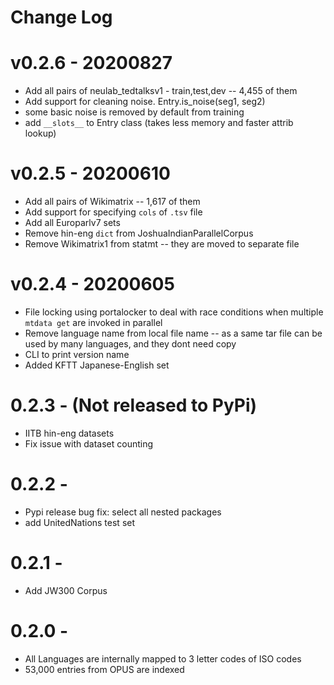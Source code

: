 # Change Log

# v0.2.6 - 20200827
- Add all pairs of neulab_tedtalksv1 - train,test,dev  -- 4,455 of them
- Add support for cleaning noise. Entry.is_noise(seg1, seg2)
- some basic noise is removed by default from training 
- add `__slots__` to Entry class (takes less memory and faster attrib lookup)


# v0.2.5 - 20200610
- Add all pairs of Wikimatrix  -- 1,617 of them
- Add support for specifying `cols` of `.tsv` file
- Add all Europarlv7 sets
- Remove hin-eng `dict` from JoshuaIndianParallelCorpus
- Remove Wikimatrix1 from statmt -- they are moved to separate file 

# v0.2.4 - 20200605
- File locking using portalocker to deal with race conditions 
 when multiple `mtdata get` are invoked in parallel
- Remove language name from local file name 
  -- as a same tar file can be used by many languages, and they dont need copy
- CLI to print version name
- Added KFTT Japanese-English set

# 0.2.3 - (Not released to PyPi)
- IITB hin-eng datasets
- Fix issue with dataset counting

# 0.2.2 - 

- Pypi release bug fix: select all nested packages
- add UnitedNations test set

# 0.2.1 -  
-  Add JW300 Corpus 

# 0.2.0 - 
- All Languages are internally mapped to 3 letter codes of ISO codes
- 53,000 entries from OPUS are indexed



